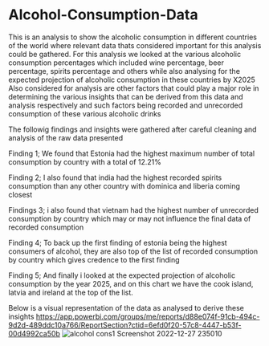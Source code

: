 # Alcohol-Consumption-Data

This is an analysis to show the alcoholic consumption in different countries of the world where relevant data thats considered important for this analysis could be gathered.
For this analysis we looked at the various alcoholic consumption percentages which included wine percentage, beer percentage, spirits percentage and others while also analysing for the expected projection of alcoholic consumption in these countries by X2025
Also considered for analysis are other factors that could play a major role in determining the various insights that can be derived from this data and analysis respectively and such factors being recorded and unrecorded consumption of these various alcoholic drinks

The followig findings and insights were gathered after careful cleaning and analysis of the raw data presented

Finding 1;
We found that Estonia had the highest maximum number of total consumption by country with a total of 12.21%

Finding 2;
I also found that india had the highest recorded spirits consumption than any other country with dominica and liberia coming closest

Findings 3;
i also found that vietnam had the highest number of unrecorded consumption by country which may or may not influence the final data of recorded consumption

Finding 4;
To back up the first finding of estonia being the highest consumers of alcohol, they are also top of the list of recorded consumption by country which gives credence to the first finding

Finding 5;
And finally i looked at the expected projection of alcoholic consumption by the year 2025, and on this chart we have the cook island, latvia and ireland at the top of the list.

Below is a visual representation of the data as analysed to derive these insights
https://app.powerbi.com/groups/me/reports/d88e074f-91cb-494c-9d2d-489ddc10a766/ReportSection?ctid=6efd0f20-57c8-4447-b53f-00d4992ca50b
![alcohol cons1 Screenshot 2022-12-27 235010](https://user-images.githubusercontent.com/115784417/209945294-b273f0ca-717b-4150-8446-c679216add5e.png)
